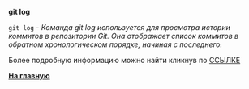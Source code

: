 **git log**

`git log` - *Команда git log используется для просмотра истории коммитов в репозитории Git. Она отображает список коммитов в обратном хронологическом порядке, начиная с последнего.*





Более подробную информацию можно найти кликнув по [ССЫЛКЕ](https://www.yourtodo.ru/posts/13/#:~:text=8.-,%D0%9A%D0%BE%D0%BC%D0%B0%D0%BD%D0%B4%D0%B0%20git%20log,-%D0%9A%D0%BE%D0%BC%D0%B0%D0%BD%D0%B4%D0%B0%20git%20log)





**[На главную](../readme.md)**